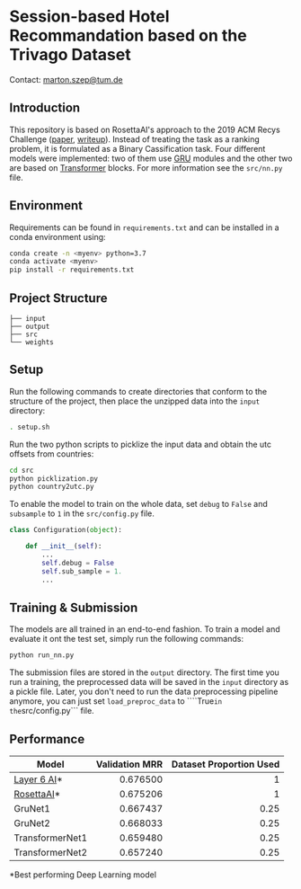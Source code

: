 # Session-based Hotel Recommandation based on the Trivago Dataset


Contact: marton.szep@tum.de

## Introduction
This repository is based on RosettaAI's approach to the 2019 ACM Recys Challenge ([paper](https://dl.acm.org/citation.cfm?id=3359560), [writeup](https://medium.com/@huangkh19951228/the-5th-place-approach-to-the-2019-acm-recsys-challenge-by-team-rosettaai-eb3c4e6178c4)). Instead of treating the task as a ranking problem, it is formulated as a Binary Cassification task. Four different models were implemented: two of them use [GRU](https://arxiv.org/pdf/1406.1078.pdf) modules and the other two are based on [Transformer](https://arxiv.org/abs/1706.03762) blocks. For more information see the `src/nn.py` file.


## Environment
Requirements can be found in `requirements.txt` and can be installed in a conda environment using:
```bash
conda create -n <myenv> python=3.7
conda activate <myenv>
pip install -r requirements.txt
```

## Project Structure

```
├── input
├── output
├── src
└── weights
```

## Setup
Run the following commands to create directories that conform to the structure of the project, then place the unzipped data into the ```input``` directory:

```bash
. setup.sh
```

Run the two python scripts to picklize the input data and obtain the utc offsets from countries:
```bash
cd src
python picklization.py
python country2utc.py
```

To enable the model to train on the whole data, set ```debug``` to ```False``` and ```subsample``` to ```1``` in the ```src/config.py``` file.

```python
class Configuration(object):

    def __init__(self):
        ...
        self.debug = False
        self.sub_sample = 1.
        ...
```


## Training & Submission

The models are all trained in an end-to-end fashion. To train a model and evaluate it ont the test set, simply run the following commands:
```bash
python run_nn.py
```
The submission files are stored in the ```output``` directory. The first time you run a training, the preprocessed data will be saved in the ```input``` directory as a pickle file. Later, you don't need to run the data preprocessing pipeline anymore, you can just set ```load_preproc_data``` to ````True``` in the ```src/config.py``` file.

## Performance

| Model        | Validation MRR           | Dataset Proportion Used  |
| ------------- |-------------:| -----:|
| [Layer 6 AI](https://dl.acm.org/doi/10.1145/3359555.3359558)*      | 0.676500 | 1 |
| [RosettaAI](https://dl.acm.org/citation.cfm?id=3359560)*      | 0.675206 | 1 |
| GruNet1      | 0.667437 | 0.25 |
| GruNet2    | 0.668033 |   0.25  |
| TransformerNet1 | 0.659480      |    0.25  |
| TransformerNet2 | 0.657240      |    0.25  |
*Best performing Deep Learning model 
